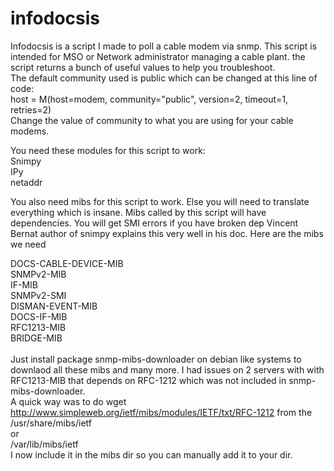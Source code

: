 infodocsis
==========

Infodocsis is a script I made to poll a cable modem via snmp. This script is intended for MSO or Network administrator managing a cable plant. the script returns a bunch of useful values to help you troubleshoot. <br>
The default community used is public which can be changed at this line of code:<br>
host = M(host=modem, community="public", version=2, timeout=1, retries=2)<br>
Change the value of community to what you are using for your cable modems.<br>

You need these modules for this script to work:<br>
Snimpy<br>
IPy<br>
netaddr<br>

You also need mibs for this script to work. Else you will need to translate everything which is insane.
Mibs called by this script will have dependencies. You will get SMI errors if you have broken dep
Vincent Bernat author of snimpy explains this very well in his doc.
Here are the mibs we need 

DOCS-CABLE-DEVICE-MIB<br>
SNMPv2-MIB<br>
IF-MIB<br>
SNMPv2-SMI<br>
DISMAN-EVENT-MIB<br>
DOCS-IF-MIB<br>
RFC1213-MIB<br>
BRIDGE-MIB<br>
<br>
Just install package snmp-mibs-downloader on debian like systems to downlaod all these mibs and many more.
I had issues on 2 servers with with RFC1213-MIB that depends on RFC-1212 which was not included in snmp-mibs-downloader.<br>
A quick way was to do wget http://www.simpleweb.org/ietf/mibs/modules/IETF/txt/RFC-1212 from the /usr/share/mibs/ietf
<br>or<br>
/var/lib/mibs/ietf
<br> I now include it in the mibs dir so you can manually add it to your dir.

